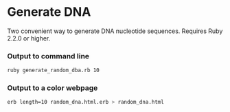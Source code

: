 # Generate DNA

Two convenient way to generate DNA nucleotide sequences. Requires Ruby 2.2.0 or higher.

### Output to command line
```bash
ruby generate_random_dba.rb 10
```

### Output to a color webpage
```bash
erb length=10 random_dna.html.erb > random_dna.html
```